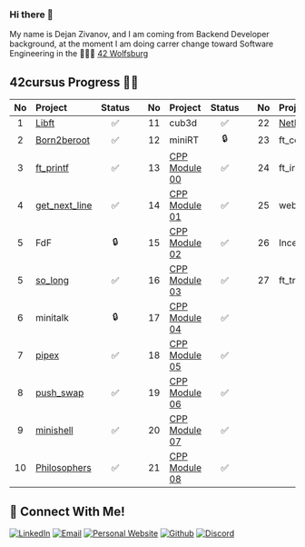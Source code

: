 ### Hi there 👋
My name is Dejan Zivanov, and I am coming from Backend Developer background, at the moment I am doing carrer change toward Software Engineering in the 👨🏻‍💻 [42 Wolfsburg](https://42wolfsburg.de/)
<br>
## 42cursus Progress 💪🏻
| No  | Project                                    | Status |   | No  | Project       | Status |   | No  | Project                        | Status |
| :-: | :----------------------------------------- | :----: | - | :-: | :------------ | :----: | - | :-: | :----------------------------- | :----: |
| 1   | [Libft](../../../42-libft)                 | ✅     |   | 11  | cub3d         | ✅     |   | 22  | [NetPractice](../../../42NetPractice)                    | ✅      |
| 2   | [Born2beroot](../../../42-born2beroot)     | ✅     |   | 12  | miniRT        | 🔒     |   | 23  | ft_containers                  | 📝      |
| 3   | [ft_printf](../../../42-ft_printf)         | ✅     |   | 13  | [CPP Module 00](../../../42-CPP-Module-00) | ✅     |   | 24  | ft_irc                         | 🔒      |
| 4   | [get_next_line](../../../42-get_next_line) | ✅     |   | 14  | [CPP Module 01](../../../42-CPP-Module-01) | ✅     |   | 25  | webserv                        | 🔒      |
| 5   | FdF                                        | 🔒     |   | 15  | [CPP Module 02](../../../42-CPP-Module-02) | ✅     |   | 26  | Inception                      | 🔒      |
| 5   | [so_long](../../../42-so_long)             | ✅     |   | 16  | [CPP Module 03](../../../42-CPP-Module-03) | ✅     |   | 27  | ft_transcendence               | 🔒      |
| 6   | minitalk                                   | 🔒     |   | 17  | [CPP Module 04](../../../42-CPP-Module-04) | ✅     |   |     |                                |         |
| 7   | [pipex](../../../42-Pipex)                 | ✅     |   | 18  | [CPP Module 05](../../../42-CPP-Module-05) | ✅     |   |     |                                |         |
| 8   | [push_swap](../../../Push-Swap)            | ✅     |   | 19  | [CPP Module 06](../../../42-CPP-Module-06) | ✅     |   |     |                                |         |
| 9   | [minishell](https://github.com/dejanzivanov/42_WB_2022_Minishell)| ✅     |   | 20  | [CPP Module 07](../../../42-CPP-Module-07) | ✅     |   |     |                                |         |
| 10  | [Philosophers](../../../42-Philosophers)   | ✅     |   | 21  | [CPP Module 08](../../../42-CPP-Module-08) | ✅     |   |     |                                |         |


## 📱 Connect With Me!
[![LinkedIn](https://img.shields.io/badge/-LinkedIn-0e76a8?style=flat-square&logo=linkedin&logoColor=white)](https://www.linkedin.com/in/dejanzivanov/)
[![Email](https://img.shields.io/badge/Email-%20-d95040?style=flat-square&logo=mail&logoColor=white)](mailto:contact@dejanzivanov.com)
[![Personal Website](https://img.shields.io/badge/-Personal%20Website-f8f8fa?style=flat-square)](https://dejanzivanov.com/)
[![Github](https://img.shields.io/badge/GitHub-100000?style=flat-square&log=github&logoColor=white)](https://github.com/dejanzivanov)
[![Discord](https://img.shields.io/badge/Discord-7289DA?style=flat-square&logo=discord&logoColor=white)](https://discordapp.com/users/191982342330384384)
<!--
**dejanzivanov/dejanzivanov** is a ✨ _special_ ✨ repository because its `README.md` (this file) appears on your GitHub profile.


Here are some ideas to get you started:

- 🔭 I’m currently working on ...
- 🌱 I’m currently learning ...
- 👯 I’m looking to collaborate on ...
- 🤔 I’m looking for help with ...
- 💬 Ask me about ...
- 📫 How to reach me: ...
- 😄 Pronouns: ...
- ⚡ Fun fact: ...
-->
